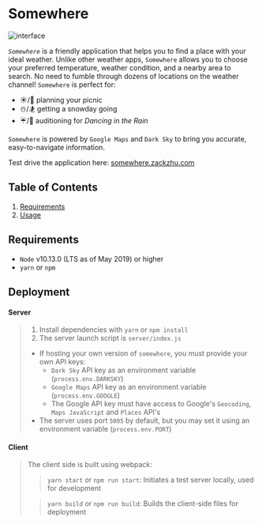 # Somewhere

![interface](screenshots/interface.gif)

*`Somewhere`* is a friendly application that helps you to find a place with your ideal weather. Unlike other weather apps, `Somewhere` allows you to choose your preferred temperature, weather condition, and a nearby area to search. No need to fumble through dozens of locations on the weather channel! `Somewhere` is perfect for:
- ☀️/🍴 planning your picnic
- ☃️/🏂 getting a snowday going
- ☔️/💃 auditioning for *Dancing in the Rain*

`Somewhere` is powered by `Google Maps` and `Dark Sky` to bring you accurate, easy-to-navigate information.

Test drive the application here: [somewhere.zackzhu.com](http://somewhere.zackzhu.com)

## Table of Contents

1. [Requirements](#requirements)
1. [Usage](#Usage)

## Requirements

- `Node` v10.13.0 (LTS as of May 2019) or higher
- `yarn` or `npm`

## Deployment

#### Server
> 1. Install dependencies with `yarn` or `npm install`
> 1. The server launch script is `server/index.js`
> - If hosting your own version of `somewhere`, you must provide your own API keys:
>   - `Dark Sky` API key as an environment variable (`process.env.DARKSKY`)
>   - `Google Maps` API key as an environment variable (`process.env.GOOGLE`)
>   - The Google API key must have access to Google's `Geocoding`, `Maps JavaScript` and `Places` API's
> - The server uses port `5005` by default, but you may set it using an environment variable (`process.env.PORT`)

#### Client
> The client side is built using webpack:
>> `yarn start` or `npm run start`: Initiates a test server locally, used for development
>
>> `yarn build` or `npm run build`: Builds the client-side files for deployment